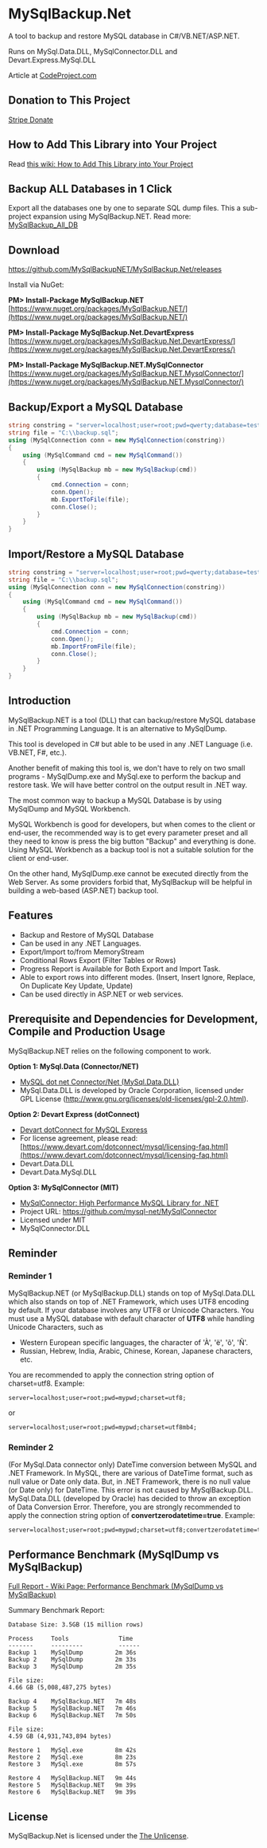 # MySqlBackup.Net

A tool to backup and restore MySQL database in C#/VB.NET/ASP.NET.

Runs on MySql.Data.DLL, MySqlConnector.DLL and Devart.Express.MySql.DLL

Article at [CodeProject.com](http://www.codeproject.com/Articles/256466/MySqlBackup-NET)

## Donation to This Project

[Stripe Donate](https://buy.stripe.com/dR6aIgawrbUW57GeUU)

## How to Add This Library into Your Project
Read [this wiki: How to Add This Library into Your Project](https://github.com/MySqlBackupNET/MySqlBackup.Net/wiki/How-to-Add-This-Library-into-Your-Project)

## Backup ALL Databases in 1 Click
Export all the databases one by one to separate SQL dump files. This a sub-project expansion using MySqlBackup.NET. Read more: [MySqlBackup_All_DB](https://github.com/MySqlBackupNET/MySqlBackup_All_DB)

## Download
https://github.com/MySqlBackupNET/MySqlBackup.Net/releases

Install via NuGet:

**PM> Install-Package MySqlBackup.NET**  
[https://www.nuget.org/packages/MySqlBackup.NET/](https://www.nuget.org/packages/MySqlBackup.NET/)

**PM> Install-Package MySqlBackup.Net.DevartExpress**<br />
[https://www.nuget.org/packages/MySqlBackup.Net.DevartExpress/](https://www.nuget.org/packages/MySqlBackup.Net.DevartExpress/)

**PM> Install-Package MySqlBackup.NET.MySqlConnector**<br />
[https://www.nuget.org/packages/MySqlBackup.NET.MysqlConnector/](https://www.nuget.org/packages/MySqlBackup.NET.MysqlConnector/)

## Backup/Export a MySQL Database
```C#
string constring = "server=localhost;user=root;pwd=qwerty;database=test;";
string file = "C:\\backup.sql";
using (MySqlConnection conn = new MySqlConnection(constring))
{
    using (MySqlCommand cmd = new MySqlCommand())
    {
        using (MySqlBackup mb = new MySqlBackup(cmd))
        {
            cmd.Connection = conn;
            conn.Open();
            mb.ExportToFile(file);
            conn.Close();
        }
    }
}
```

## Import/Restore a MySQL Database

```C#
string constring = "server=localhost;user=root;pwd=qwerty;database=test;";
string file = "C:\\backup.sql";
using (MySqlConnection conn = new MySqlConnection(constring))
{
    using (MySqlCommand cmd = new MySqlCommand())
    {
        using (MySqlBackup mb = new MySqlBackup(cmd))
        {
            cmd.Connection = conn;
            conn.Open();
            mb.ImportFromFile(file);
            conn.Close();
        }
    }
}
```

## Introduction

MySqlBackup.NET is a tool (DLL) that can backup/restore MySQL database in .NET Programming Language. It is an alternative to MySqlDump.

This tool is developed in C# but able to be used in any .NET Language (i.e. VB.NET, F#, etc.).

Another benefit of making this tool is, we don't have to rely on two small programs - MySqlDump.exe and MySql.exe to perform the backup and restore task. We will have better control on the output result in .NET way.

The most common way to backup a MySQL Database is by using MySqlDump and MySQL Workbench.

MySQL Workbench is good for developers, but when comes to the client or end-user, the recommended way is to get every parameter preset and all they need to know is press the big button "Backup" and everything is done. Using MySQL Workbench as a backup tool is not a suitable solution for the client or end-user.

On the other hand, MySqlDump.exe cannot be executed directly from the Web Server. As some providers forbid that, MySqlBackup will be helpful in building a web-based (ASP.NET) backup tool.

## Features

* Backup and Restore of MySQL Database
* Can be used in any .NET Languages.
* Export/Import to/from MemoryStream
* Conditional Rows Export (Filter Tables or Rows)
* Progress Report is Available for Both Export and Import Task.
* Able to export rows into different modes. (Insert, Insert Ignore, Replace, On Duplicate Key Update, Update)
* Can be used directly in ASP.NET or web services.

## Prerequisite and Dependencies for Development, Compile and Production Usage

MySqlBackup.NET relies on the following component to work.

<b>Option 1: MySql.Data (Connector/NET)</b>
* [MySQL dot net Connector/Net (MySql.Data.DLL)](http://www.mysql.com/downloads/connector/net/)
* MySql.Data.DLL is developed by Oracle Corporation, licensed under GPL License (http://www.gnu.org/licenses/old-licenses/gpl-2.0.html).

<b>Option 2: Devart Express (dotConnect)</b>
* [Devart dotConnect for MySQL Express](https://www.devart.com/dotconnect/mysql/)
* For license agreement, please read: [https://www.devart.com/dotconnect/mysql/licensing-faq.html](https://www.devart.com/dotconnect/mysql/licensing-faq.html)
* Devart.Data.DLL
* Devart.Data.MySql.DLL

<b>Option 3: MySqlConnector (MIT)</b>
* [MySqlConnector: High Performance MySQL Library for .NET](https://mysqlconnector.net/)
* Project URL: https://github.com/mysql-net/MySqlConnector
* Licensed under MIT
* MySqlConnector.DLL

## Reminder

### Reminder 1

MySqlBackup.NET (or MySqlBackup.DLL) stands on top of MySql.Data.DLL which also stands on top of .NET Framework, which uses UTF8 encoding by default.
If your database involves any UTF8 or Unicode Characters. You must use a MySQL database with default character of **UTF8** while handling Unicode Characters, such as

* Western European specific languages, the character of 'À', 'ë', 'õ', 'Ñ'.
* Russian, Hebrew, India, Arabic, Chinese, Korean, Japanese characters, etc.

You are recommended to apply the connection string option of charset=utf8. Example:

```
server=localhost;user=root;pwd=mypwd;charset=utf8;
```
or
```
server=localhost;user=root;pwd=mypwd;charset=utf8mb4;
```
### Reminder 2

(For MySql.Data connector only)
DateTime conversion between MySQL and .NET Framework. In MySQL, there are various of DateTime format, such as null value or Date only data. But, in .NET Framework, there is no null value (or Date only) for DateTime. This error is not caused by MySqlBackup.DLL. MySql.Data.DLL (developed by Oracle) has decided to throw an exception of Data Conversion Error. Therefore, you are strongly recommended to apply the connection string option of **convertzerodatetime=true**. Example:

```
server=localhost;user=root;pwd=mypwd;charset=utf8;convertzerodatetime=true;
```

## Performance Benchmark (MySqlDump vs MySqlBackup)
[Full Report - Wiki Page: Performance Benchmark (MySqlDump vs MySqlBackup)](https://github.com/MySqlBackupNET/MySqlBackup.Net/wiki/Performance-Benchmark-(MySqlDump-vs-MySqlBackup))

Summary Benchmark Report:
```
Database Size: 3.5GB (15 million rows)

Process     Tools              Time
-------     ---------          ------
Backup 1    MySqlDump         2m 36s
Backup 2    MySqlDump         2m 33s
Backup 3    MySqlDump         2m 35s

File size: 
4.66 GB (5,008,487,275 bytes)

Backup 4    MySqlBackup.NET   7m 48s
Backup 5    MySqlBackup.NET   7m 46s
Backup 6    MySqlBackup.NET   7m 50s

File size:
4.59 GB (4,931,743,894 bytes)

Restore 1   MySql.exe         8m 42s
Restore 2   MySql.exe         8m 23s
Restore 3   MySql.exe         8m 57s

Restore 4   MySqlBackup.NET   9m 44s
Restore 5   MySqlBackup.NET   9m 39s
Restore 6   MySqlBackup.NET   9m 39s
```
## License

MySqlBackup.Net is licensed under the [The Unlicense](https://github.com/MySqlBackupNET/MySqlBackup.Net/blob/master/LICENSE).
